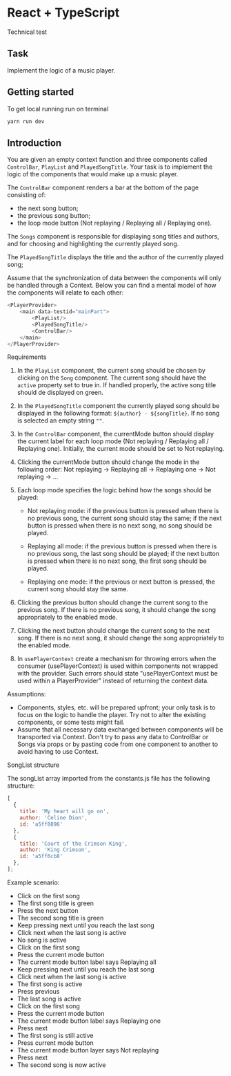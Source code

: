 # React + TypeScript

Technical test

## Task

Implement the logic of a music player.

## Getting started

To get local running run on terminal

```bash
yarn run dev
```

## Introduction

You are given an empty context function and three components called `ControlBar`, `PlayList` and `PlayedSongTitle`. Your task is to implement the logic of the components that would make up a music player.

The `ControlBar` component renders a bar at the bottom of the page consisting of:

- the next song button;
- the previous song button;
- the loop mode button (Not replaying / Replaying all / Replaying one).

The `Songs` component is responsible for displaying song titles and authors, and for choosing and highlighting the currently played song.

The `PlayedSongTitle` displays the title and the author of the currently played song;

Assume that the synchronization of data between the components will only be handled through a Context. Below you can find a mental model of how the components will relate to each other:

```javascript
<PlayerProvider>
    <main data-testid="mainPart">
        <PlayList/>
        <PlayedSongTitle/>
        <ControlBar/>
    </main>
</PlayerProvider>
```

Requirements

1. In the `PlayList` component, the current song should be chosen by clicking on the `Song` component. The current song should have the `active` property set to true in. If handled properly, the active song title should de displayed on green.

2. In the `PlayedSongTitle` component the currently played song should be displayed in the following format: `${author} - ${songTitle}`. If no song is selected an empty string `""`.

3. In the `ControlBar` component, the currentMode button should display the current label for each loop mode (Not replaying / Replaying all / Replaying one). Initially, the current mode should be set to Not replaying.

4. Clicking the currentMode button should change the mode in the following order: Not replaying -> Replaying all -> Replaying one -> Not replaying -> ...

5. Each loop mode specifies the logic behind how the songs should be played:

    - Not replaying mode: if the previous button is pressed when there is no previous song, the current song should stay the same; if the next button is pressed when there is no next song, no song should be played.

    - Replaying all mode: if the previous button is pressed when there is no previous song, the last song should be played; if the next button is pressed when there is no next song, the first song should be played.

    - Replaying one mode: if the previous or next button is pressed, the current song should stay the same.

6. Clicking the previous button should change the current song to the previous song. If there is no previous song, it should change the song appropriately to the enabled mode.

7. Clicking the next button should change the current song to the next song. If there is no next song, it should change the song appropriately to the enabled mode.

8. In `usePlayerContext` create a mechanism for throwing errors when the consumer (usePlayerContext) is used within components not wrapped with the provider. Such errors should state "usePlayerContext must be used within a PlayerProvider" instead of returning the context data.

Assumptions:

- Components, styles, etc. will be prepared upfront; your only task is to focus on the logic to handle the player. Try not to alter the existing components, or some tests might fail.
- Assume that all necessary data exchanged between components will be transported via Context. Don't try to pass any data to ControlBar or Songs via props or by pasting code from one component to another to avoid having to use Context.

SongList structure

The songList array imported from the constants.js file has the following structure:

```jsx
[
  {
    title: 'My heart will go on',
    author: 'Celine Dion',
    id: 'a5ff8896'
  },
  {
    title: 'Court of the Crimson King',
    author: 'King Crimson',
    id: 'a5ff6cb8'
  },
];
```

Example scenario:

- Click on the first song
- The first song title is green
- Press the next button
- The second song title is green
- Keep pressing next until you reach the last song
- Click next when the last song is active
- No song is active
- Click on the first song
- Press the current mode button
- The current mode button label says Replaying all
- Keep pressing next until you reach the last song
- Click next when the last song is active
- The first song is active
- Press previous
- The last song is active
- Click on the first song
- Press the current mode button
- The current mode button label says Replaying one
- Press next
- The first song is still active
- Press current mode button
- The current mode button layer says Not replaying
- Press next
- The second song is now active

